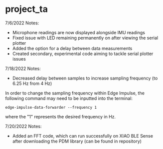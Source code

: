 # project_ta

7/6/2022 Notes:
- Microphone readings are now displayed alongside IMU readings
- Fixed issue with LED remaining permanently on after viewing the serial plotter
- Added the option for a delay between data measurements
- Created secondary, experimental code aiming to tackle serial plotter issues

7/18/2022 Notes:
- Decreased delay between samples to increase sampling frequency (to 6.25 Hz from 4 Hz)

In order to change the sampling frequency within Edge Impulse, the following command may need to be inputted into the terminal:
```
edge-impulse-data-forwarder --frequency 1
```
where the "1" represents the desired frequency in Hz.

7/20/2022 Notes:
- Added an FFT code, which can run successfully on XIAO BLE Sense after downloading the PDM library (can be found in repository)


